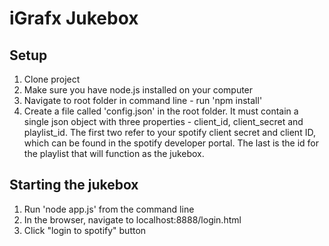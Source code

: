 # iGrafx Jukebox


## Setup
1. Clone project
2. Make sure you have node.js installed on your computer
3. Navigate to root folder in command line - run 'npm install'
4. Create a file called 'config.json' in the root folder.  It must contain a single json object with three properties - client_id,    client_secret and playlist_id.  The first two refer to your spotify client secret and client ID, which can be found in the spotify developer portal.  The last is the id for the playlist that will function as the jukebox.

## Starting the jukebox
1. Run 'node app.js' from the command line
2. In the browser, navigate to localhost:8888/login.html 
3. Click "login to spotify" button
